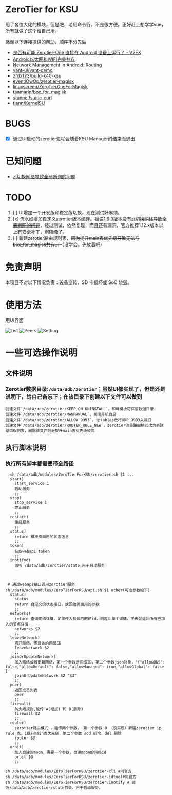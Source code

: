 # ZeroTier for KSU

用了各位大佬的模块，但是吧，老用命令行，不是很方便。正好赶上想学学vue，所有就做了这个给自己用。

感谢以下连接提供的帮助，顺序不分先后

- [是否有可能 Zerotier-One 直接在 Android 设备上运行？ - V2EX](https://v2ex.com/t/863131)
- [Android以太网和WIFI完美共存](https://blog.csdn.net/G_Rookie/article/details/109679262)
- [Network Management in Android: Routing](https://yotam.net/posts/network-management-in-android-routing/)
- [vant-ui/vant-demo](https://github.com/vant-ui/vant-demo/tree/master/vant/vite)
- [zfdx123/build-k40-ksu](https://github.com/zfdx123/build-k40-ksu)
- [eventlOwOp/zerotier-magisk](https://github.com/eventlOwOp/zerotier-magisk/tree/master/zerotier)
- [linuxscreen/ZeroTierOneForMagisk](https://github.com/linuxscreen/ZeroTierOneForMagisk)
- [taamarin/box_for_magisk](https://github.com/taamarin/box_for_magisk/blob/master/box/scripts/box.inotify)
- [stunnel/static-curl](https://github.com/stunnel/static-curl)
- [tiann/KernelSU](https://github.com/tiann/KernelSU)

# BUGS

- [x] ~~通过UI启动的zerotier进程会随着KSU Manager的结束而退出~~

# 已知问题
- [zt切换网络导致全局断网的问题](https://github.com/eventlOwOp/zerotier-magisk/issues/7#issuecomment-2069526989)

# TODO

1. [ ] UI增加一个开发版和稳定版切换，现在测试好麻烦。
2. [x] 流水线增加自定义zerotier版本编译。[~~据说1.8.9版本没有zt切换网络导致全局断网的问题~~](https://github.com/eventlOwOp/zerotier-magisk/issues/7#issuecomment-2069526989)，经过测试，依然复现，而且还有漏洞，官方推荐1.12.x版本以上有安全补丁，别降级了。
3. [ ] 新建zerotier路由规则表，~~因为提升main表优先级导致无法与box_for_magisk共存。。~~（没学会。先放着吧）
  
# 免责声明

本项目不对以下情况负责：设备变砖、SD 卡损坏或 SoC 烧毁。

# 使用方法

用UI界面

![List](https://github.com/powerAn2020/ZeroTierOneForKSU/assets/25736019/a20e0eeb-2813-40dd-892c-c3f44fff77c2)
![Peers](https://github.com/powerAn2020/ZeroTierOneForKSU/assets/25736019/61040bcb-8b51-4521-a35a-a2e793df3bb1)
![Setting](https://github.com/powerAn2020/ZeroTierOneForKSU/assets/25736019/05f3e070-6fd7-48a3-9afb-22fb4cfff56a)

# 一些可选操作说明

## 文件说明

### Zerotier数据目录:`/data/adb/zerotier`；虽然UI都实现了，但是还是说明下，给自己备忘下；在该目录下创建以下文件可以做到

    创建文件`/data/adb/zerotier/KEEP_ON_UNINSTALL`，卸载模块可保留数据目录
    创建文件`/data/adb/zerotier/MANMANUAL`，关闭开机自启
    创建文件`/data/adb/zerotier/ALLOW_9993`，iptables放行UDP 9993入端口
    创建文件`/data/adb/zerotier/ROUTER_RULE_NEW`，zerotier流量路由模式改为新建路由规则表，删除该文件则是提升main表优先级模式

## 执行脚本说明

### 执行所有脚本都需要带全路径

```shell
  sh /data/adb/modules/ZeroTierForKSU/zerotier.sh $1 ...
  start)
    start_service 1
    启动服务
    ;;
  stop)
    stop_service 1
    停止服务
    ;;
  restart)
    重启服务
    ;;
  status)
    return 模块页面用的状态信息
    ;;
  token)
    获取webapi token
    ;;
  inotifyd)
    监听 /data/adb/zerotier/state,用于启动服务
  
```

```shell

 # 通过webapi接口调用zerotier服务
sh /data/adb/modules/ZeroTierForKSU/api.sh $1 other(可选参数如下)
  status)
    status
    return 自定义的状态接口，放回给页面用的参数
    ;;
  networks)
    return 查询网络详情，如果传入具体的网络id，则返回单个详情，不传就返回所有已加入的节点详情
    networks $2
    ;;
  leaveNetwork)
    离开网络，传具体的网络ID
    leaveNetwork $2
    ;;
  joinOrUpdateNetwork)
    加入网络或者更新网络，第一个参数是网络ID，第二个参数json对象，'{"allowDNS": false,"allowDefault": false,"allowManaged": true,"allowGlobal": false }'
    joinOrUpdateNetwork $2 "$3"
    ;;
  peer)
    返回成员列表
    peer
    ;;
  firewall)
    防火墙规则,能传 A(增加) 和 D(删除)
    firewall $2 
    ;;
  router)
    zerotier路由模式 ，能传两个参数， 第一个参数 0 （没实现）新建zerotier ip rule 表，1提升main表优先级，第二个参数 add 新增，del 删除
    router $@
    ;;
  orbit)
    加入自建的moon，需要一个参数，自建moon的网络id
    orbit $@
    ;;
```

```shell
sh /data/adb/modules/ZeroTierForKSU/zerotier-cli #同官方
sh /data/adb/modules/ZeroTierForKSU/zerotier-idtool#同官方
sh /data/adb/modules/ZeroTierForKSU/zerotier.inotify # 监听/data/adb/zerotier/state目录，用于启动服务。
```
